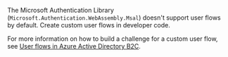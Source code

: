 The Microsoft Authentication Library (`Microsoft.Authentication.WebAssembly.Msal`) doesn't support user flows by default. Create custom user flows in developer code.

For more information on how to build a challenge for a custom user flow, see [User flows in Azure Active Directory B2C](https://docs.microsoft.com/azure/active-directory-b2c/user-flow-overview).
